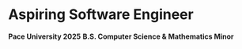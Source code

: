 # Aspiring Software Engineer
**Pace University 2025**
**B.S. Computer Science & Mathematics Minor**
